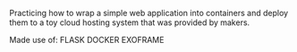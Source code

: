 Practicing how to wrap a simple web application into containers and deploy them to a toy cloud hosting system that was provided by makers. 

Made use of:
FLASK
DOCKER
EXOFRAME